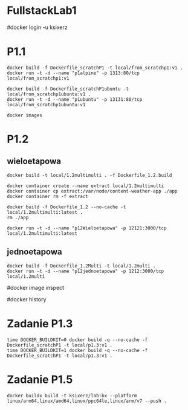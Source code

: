 # FullstackLab1



#docker login -u ksixerz

# P1.1
```
docker build -f Dockerfile_scratchP1 -t local/from_scratchp1:v1 . 
docker run -t -d --name "p1alpine" -p 1313:80/tcp local/from_scratchp1:v1

docker build -f Dockerfile_scratchP1ubuntu -t local/from_scratchp1ubuntu:v1 . 
docker run -t -d --name "p1ubuntu" -p 13131:80/tcp local/from_scratchp1ubuntu:v1

docker images
```

# P1.2
## wieloetapowa 

```
docker build -t local/1.2multimulti . -f Dockerfile_1.2.build

docker container create --name extract local/1.2multimulti  
docker container cp extract:/var/node/content-weather-app ./app  
docker container rm -f extract

docker build -f Dockerfile_1.2 --no-cache -t local/1.2multimulti:latest .
rm ./app

docker run -t -d --name "p12Wieloetapowa" -p 12121:3000/tcp local/1.2multimulti:latest
```



## jednoetapowa 
```
docker build -f Dockerfile_1.2Multi -t local/1.2multi .
docker run -t -d --name "p12jednoetapowa" -p 1212:3000/tcp local/1.2multi
```

#docker image inspect 

#docker history


# Zadanie P1.3
```
time DOCKER_BUILDKIT=0 docker build -q --no-cache -f Dockerfile_scratchP1 -t local/p1.3:v1 . 
time DOCKER_BUILDKIT=1 docker build -q --no-cache -f Dockerfile_scratchP1 -t local/p1.3:v1 . 
```


# Zadanie P1.5
```
docker buildx build -t ksixerz/lab:bx --platform linux/arm64,linux/amd64,linux/ppc64le,linux/arm/v7 --push .
```
